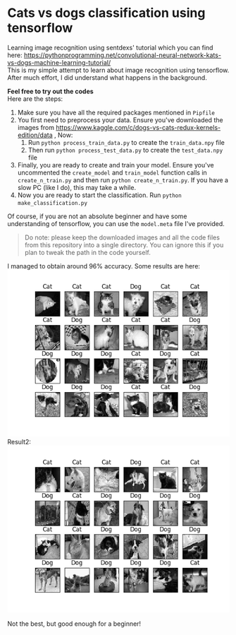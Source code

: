 # Cats vs dogs classification using tensorflow
Learning image recognition using sentdexs' tutorial which you can find here: https://pythonprogramming.net/convolutional-neural-network-kats-vs-dogs-machine-learning-tutorial/
<br>
This is my simple attempt to learn about image recognition using tensorflow. After much effort, I did understand what happens in the background.

**Feel free to try out the codes**<br>
Here are the steps: 
1. Make sure you have all the required packages mentioned in `Pipfile`
2. You first need to preprocess your data. Ensure you've downloaded the images from https://www.kaggle.com/c/dogs-vs-cats-redux-kernels-edition/data , Now:
   1. Run `python process_train_data.py` to create the `train_data.npy` file
   2. Then run `python process_test_data.py` to create the `test_data.npy` file
4. Finally, you are ready to create and train your model. Ensure you've uncommented the `create_model` and `train_model` function calls in `create_n_train.py` and then run `python create_n_train.py`. If you have a slow PC (like I do), this may take a while. 
5. Now you are ready to start the classification. Run `python make_classification.py`

Of course, if you are not an absolute beginner and have some understanding of tensorflow, you can use the `model.meta` file I've provided. 
> Do note: please keep the downloaded images and all the code files from this repository into a single directory. You can ignore this if you plan to tweak the path in the code yourself.

I managed to obtain around 96% accuracy. Some results are here:
<img src="https://github.com/LawrenceVeigas/image-recognition-with-tensorflow/blob/master/classification_results/classification_acc_96.png"><br>
Result2:<br>
<img src="https://github.com/LawrenceVeigas/image-recognition-with-tensorflow/blob/master/classification_results/classification_2_acc_96.png">

Not the best, but good enough for a beginner!
